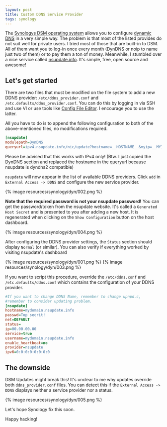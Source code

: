 ```yaml
---
layout: post
title: Custom DDNS Service Provider
tags: synology
---
```

The [Synologys DSM operating system](https://www.synology.com/en-us/dsm/) allows you to configure [dynamic DNS](https://en.wikipedia.org/wiki/Dynamic_DNS) in a very simple way. The problem is that most of the listed provides do not suit well for private users. I tried most of those that are built-in to DSM. All of them want you to log-in once every month (DynDNS or noip to name just two of them) or to pay them a ton of money.
Meanwhile, I stumbled over a nice service called [nsupdate.info](http://nsupdate.info/). It's simple, free, open source and awesome!

## Let's get started
There are two files that must be modified on the file system to add a new DDNS provider: `/etc/ddns_provider.conf` and `/etc.defaults/ddns_provider.conf`. You can do this by logging in via SSH and use VI or use tools like [Config File Editor](http://www.mertymade.com/syno/#cfe). I encourage you to use the latter.

All you have to do is to append the following configuration to both of the above-mentioned files, no modifications required.

```ini
[nsupdate]
modulepath=DynDNS
queryurl=ipv4.nsupdate.info/nic/update?hostname=__HOSTNAME__&myip=__MYIP__&system=dyndns&wildcard=NOCHG&mx=NOCHG&backmx=NOCHG
```

Please be advised that this works with IPv4 only! (Btw. I just copied the DynDNS section and replaced the hostname in the queryurl because nsupdate is dyndns2 compatible)

`nsupdate` will now appear in the list of available DDNS providers. Click `add` in `External Access -> DDNS` and configure the new service provider.

{% image resources/synology/dyn/002.png %}

__Note that the required password is not your nsupdate password!__ You can get the password/token from the nsupdate website. It's called a `Generated Host Secret` and is presented to you after adding a new host. It is regenerated when clicking on the `Show Configuration` button on the host dashboard.

{% image resources/synology/dyn/004.png %}

After configuring the DDNS provider settings, the `Status` section should display `Normal` (or similar). You can also verify if everything worked by visiting nsupdate's dashboard

{% image resources/synology/dyn/001.png %}
{% image resources/synology/dyn/003.png %}

If you want to script this procedure, override the `/etc/ddns.conf` and `/etc.defaults/ddns.conf` which contains the configuration of your DDNS provider.

```ini
#If you want to change DDNS Name, remember to change upnpd.c,
#remember to consider updating problem.
[nsupdate]
hostname=mydomain.nsupdate.info
passwd=Top secrit!
net=DEFAULT
status=
ip=00.00.00.00
service=true
username=mydomain.nsupdate.info
enable_heartbeat=no
provider=nsupdate
ipv6=0:0:0:0:0:0:0:0
```

## The downside
DSM Updates might break this! It's unclear to me why updates override both `ddns_provider.conf` files.
You can detect this if the `External Access -> DDNS` displays neither a service provider nor a status.

{% image resources/synology/dyn/005.png %}

Let's hope Synology fix this soon.

Happy hacking!
